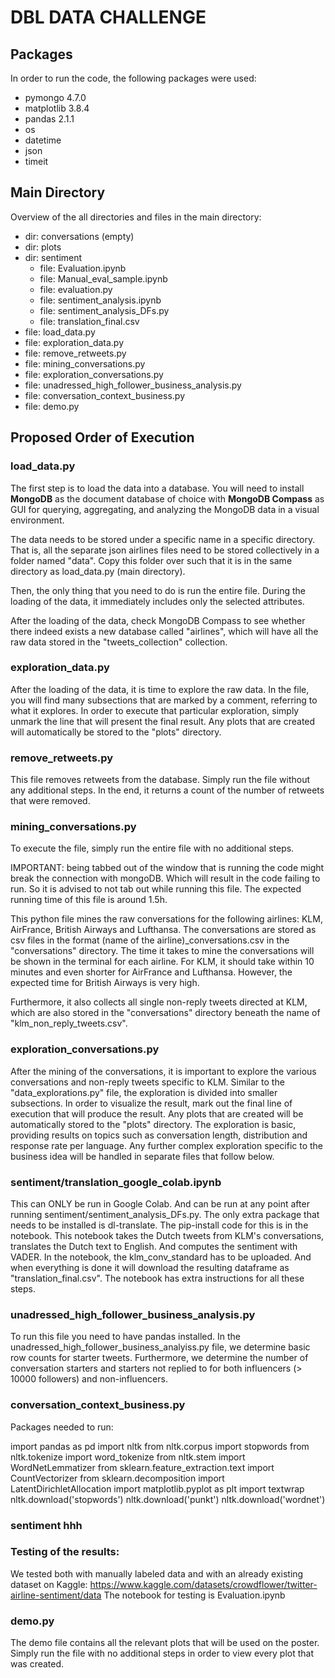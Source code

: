 # DBL DATA CHALLENGE

## Packages
In order to run the code, the following packages were used:
- pymongo 4.7.0
- matplotlib 3.8.4
- pandas 2.1.1
- os 
- datetime
- json 
- timeit

## Main Directory
Overview of the all directories and files in the main directory:
- dir: conversations (empty)
- dir: plots 
- dir: sentiment
  - file: Evaluation.ipynb
  - file: Manual_eval_sample.ipynb
  - file: evaluation.py
  - file: sentiment_analysis.ipynb
  - file: sentiment_analysis_DFs.py
  - file: translation_final.csv
- file: load_data.py
- file: exploration_data.py
- file: remove_retweets.py
- file: mining_conversations.py
- file: exploration_conversations.py
- file: unadressed_high_follower_business_analysis.py
- file: conversation_context_business.py
- file: demo.py 


## Proposed Order of Execution
### load_data.py
The first step is to load the data into a database. You will need to install **MongoDB** as the document database of
choice with **MongoDB Compass** as GUI for querying, aggregating, and analyzing the MongoDB data in a visual 
environment.

The data needs to be stored under a specific name in a specific directory. That is, all the separate json 
airlines files need to be stored collectively in a folder named "data". Copy this folder over such that it is in 
the same directory as load_data.py (main directory). 

Then, the only thing that you need to do is run the entire file. During the loading of the data, it immediately includes 
only the selected attributes. 

After the loading of the data, check MongoDB Compass to see whether there indeed exists a new database called 
"airlines", which will have all the raw data stored in the "tweets_collection" collection. 


### exploration_data.py
After the loading of the data, it is time to explore the raw data. In the file, you will find many subsections that are 
marked by a comment, referring to what it explores. In order to execute that particular exploration, simply unmark the 
line that will present the final result. Any plots that are created will automatically be stored to the "plots"
directory. 

### remove_retweets.py
This file removes retweets from the database. Simply run the file without any additional steps. In the end, it returns
a count of the number of retweets that were removed. 

### mining_conversations.py
To execute the file, simply run the entire file with no additional steps. 

IMPORTANT: being tabbed out of the window that is running the code might break the connection with mongoDB. Which will 
result in the code failing to run. So it is advised to not tab out while running this file. The expected running time of 
this file is around 1.5h.

This python file mines the raw conversations for the following airlines: KLM, AirFrance, British Airways and Lufthansa. 
The conversations are stored as csv files in the format (name of the airline)_conversations.csv
in the "conversations" directory. The time it takes to mine the conversations will be shown in the terminal for each 
airline. For KLM, it should take within 10 minutes and even shorter for AirFrance and Lufthansa. However, the expected time for 
British Airways is very high. 

Furthermore, it also collects all single non-reply tweets directed at KLM, which are also stored in the "conversations"
directory beneath the name of "klm_non_reply_tweets.csv".

### exploration_conversations.py
After the mining of the conversations, it is important to explore the various conversations and non-reply tweets 
specific to KLM. Similar to the "data_explorations.py" file, the exploration is divided into smaller subsections. 
In order to visualize the result, mark out the final line of execution that will produce the result. Any plots that 
are created will be automatically stored to the "plots" directory. The exploration is basic, providing results on topics 
such as conversation length, distribution and response rate per language. Any further complex exploration specific to the 
business idea will be handled in separate files that follow below. 

### sentiment/translation_google_colab.ipynb
This can ONLY be run in Google Colab. And can be run at any point after running sentiment/sentiment_analysis_DFs.py. 
The only extra package that needs to be installed is dl-translate. The pip-install code for this is in the notebook. 
This notebook takes the Dutch tweets from KLM's conversations, translates the Dutch text to English. And computes the 
sentiment with VADER.
In the notebook, the klm_conv_standard has to be uploaded. And when everything is done it will download the resulting 
dataframe as "translation_final.csv". The notebook has extra instructions for all these steps.

### unadressed_high_follower_business_analysis.py
To run this file you need to have pandas installed. 
In the unadressed_high_follower_business_analyiss.py file, we determine basic row counts for starter tweets.
Furthermore, we determine the number of conversation starters and starters not replied to for both influencers (> 10000 followers)
and non-influencers.

### conversation_context_business.py

Packages needed to run:

import pandas as pd
import nltk
from nltk.corpus import stopwords
from nltk.tokenize import word_tokenize
from nltk.stem import WordNetLemmatizer
from sklearn.feature_extraction.text import CountVectorizer
from sklearn.decomposition import LatentDirichletAllocation
import matplotlib.pyplot as plt
import textwrap
nltk.download('stopwords')
nltk.download('punkt') 
nltk.download('wordnet')








### sentiment hhh


### Testing of the results:
We tested both with manually labeled data and with an already existing dataset on Kaggle: https://www.kaggle.com/datasets/crowdflower/twitter-airline-sentiment/data
The notebook for testing is Evaluation.ipynb


### demo.py
The demo file contains all the relevant plots that will be used on the poster. Simply run the file with no additional 
steps in order to view every plot that was created. 
